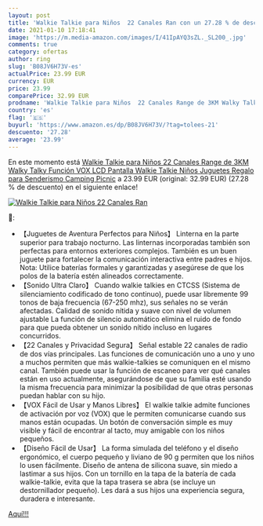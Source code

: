 ```yaml
---
layout: post
title: 'Walkie Talkie para Niños  22 Canales Ran con un 27.28 % de descuento'
date: 2021-01-10 17:18:41
image: 'https://m.media-amazon.com/images/I/41IpAYQ3sZL._SL200_.jpg'
comments: true
category: ofertas
author: ring
slug: 'B08JV6H73V-es'
actualPrice: 23.99 EUR
currency: EUR
price: 23.99
comparePrice: 32.99 EUR
prodname: 'Walkie Talkie para Niños  22 Canales Range de 3KM Walky Talky  Función VOX LCD Pantalla Walkie Talkie Niños Juguetes Regalo para Senderismo  Camping  Picnic'
country: 'es'
flag: '🇪🇸'
buyurl: 'https://www.amazon.es/dp/B08JV6H73V/?tag=tolees-21'
descuento: '27.28'
average: '23.99'
---
```


En este momento está [Walkie Talkie para Niños  22 Canales Range de 3KM Walky Talky  Función VOX LCD Pantalla Walkie Talkie Niños Juguetes Regalo para Senderismo  Camping  Picnic](https://www.amazon.es/dp/B08JV6H73V/?tag=tolees-21) a 23.99 EUR (original: 32.99 EUR) (27.28 %  de descuento) en el siguiente enlace!

[![Walkie Talkie para Niños  22 Canales Ran](https://m.media-amazon.com/images/I/41IpAYQ3sZL._SL200_.jpg)](https://www.amazon.es/dp/B08JV6H73V/?tag=tolees-21)

🔎:

- 【Juguetes de Aventura Perfectos para Niños】 Linterna en la parte superior para trabajo nocturno. Las linternas incorporadas también son perfectas para entornos exteriores complejos. También es un buen juguete para fortalecer la comunicación interactiva entre padres e hijos. Nota: Utilice baterías formales y garantizadas y asegúrese de que los polos de la batería estén alineados correctamente.
- 【Sonido Ultra Claro】 Cuando walkie talkies en CTCSS (Sistema de silenciamiento codificado de tono continuo), puede usar libremente 99 tonos de baja frecuencia (67-250 mhz), sus señales no se verán afectadas. Calidad de sonido nítida y suave con nivel de volumen ajustable La función de silencio automático elimina el ruido de fondo para que pueda obtener un sonido nítido incluso en lugares concurridos.
- 【22 Canales y Privacidad Segura】 Señal estable 22 canales de radio de dos vías principales. Las funciones de comunicación uno a uno y uno a muchos permiten que más walkie-talkies se comuniquen en el mismo canal. También puede usar la función de escaneo para ver qué canales están en uso actualmente, asegurándose de que su familia esté usando la misma frecuencia para minimizar la posibilidad de que otras personas puedan hablar con su hijo.
- 【VOX Fácil de Usar y Manos Libres】 El walkie talkie admite funciones de activación por voz (VOX) que le permiten comunicarse cuando sus manos están ocupadas. Un botón de conversación simple es muy visible y fácil de encontrar al tacto, muy amigable con los niños pequeños.
- 【Diseño Fácil de Usar】 La forma simulada del teléfono y el diseño ergonómico, el cuerpo pequeño y liviano de 90 g permiten que los niños lo usen fácilmente. Diseño de antena de silicona suave, sin miedo a lastimar a sus hijos. Con un tornillo en la tapa de la batería de cada walkie-talkie, evita que la tapa trasera se abra (se incluye un destornillador pequeño). Les dará a sus hijos una experiencia segura, duradera e interesante.

[Aquí!!!](https://www.amazon.es/dp/B08JV6H73V/?tag=tolees-21)
